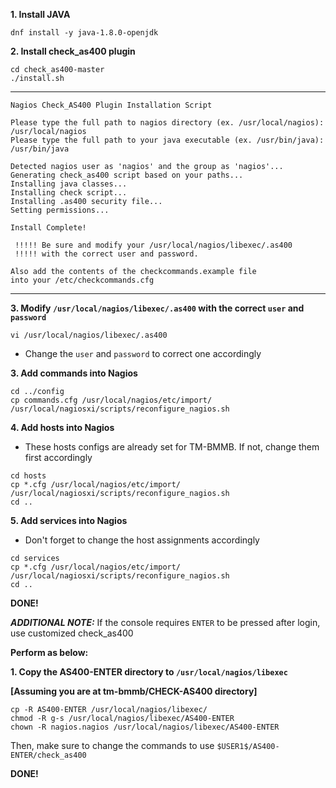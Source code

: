 **1. Install JAVA**

```
dnf install -y java-1.8.0-openjdk
```


**2. Install check_as400 plugin**

```
cd check_as400-master
./install.sh
```

----------------------------------------------------------------------------------------
```
Nagios Check_AS400 Plugin Installation Script

Please type the full path to nagios directory (ex. /usr/local/nagios): /usr/local/nagios
Please type the full path to your java executable (ex. /usr/bin/java): /usr/bin/java

Detected nagios user as 'nagios' and the group as 'nagios'...
Generating check_as400 script based on your paths...
Installing java classes...
Installing check script...
Installing .as400 security file...
Setting permissions...

Install Complete!

 !!!!! Be sure and modify your /usr/local/nagios/libexec/.as400
 !!!!! with the correct user and password.

Also add the contents of the checkcommands.example file
into your /etc/checkcommands.cfg
```
----------------------------------------------------------------------------------------


**3. Modify `/usr/local/nagios/libexec/.as400` with the correct `user` and `password`**

```
vi /usr/local/nagios/libexec/.as400
```
- Change the `user` and `password` to correct one accordingly


**3. Add commands into Nagios**

```
cd ../config
cp commands.cfg /usr/local/nagios/etc/import/
/usr/local/nagiosxi/scripts/reconfigure_nagios.sh
```


**4. Add hosts into Nagios**
- These hosts configs are already set for TM-BMMB. If not, change them first accordingly

```
cd hosts
cp *.cfg /usr/local/nagios/etc/import/
/usr/local/nagiosxi/scripts/reconfigure_nagios.sh
cd ..
```


**5. Add services into Nagios**
- Don't forget to change the host assignments accordingly

```
cd services
cp *.cfg /usr/local/nagios/etc/import/
/usr/local/nagiosxi/scripts/reconfigure_nagios.sh
cd ..
```


**DONE!**



**_ADDITIONAL NOTE:_** If the console requires `ENTER` to be pressed after login, use customized check_as400

**Perform as below:**

**1. Copy the AS400-ENTER directory to `/usr/local/nagios/libexec`**

**[Assuming you are at tm-bmmb/CHECK-AS400 directory]**

```
cp -R AS400-ENTER /usr/local/nagios/libexec/
chmod -R g-s /usr/local/nagios/libexec/AS400-ENTER
chown -R nagios.nagios /usr/local/nagios/libexec/AS400-ENTER
```

Then, make sure to change the commands to use `$USER1$/AS400-ENTER/check_as400`

**DONE!**

